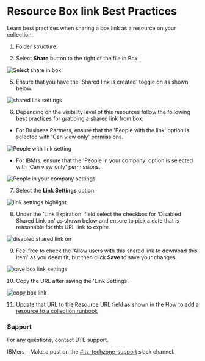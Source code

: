 # Resource Box link Best Practices

Learn best practices when sharing a box link as a resource on your collection.

1. Folder structure:






4. Select **Share** button to the right of the file in Box. 

![Select share in box](https://github.com/IBM/itz-support-public/blob/main/IBM-Technology-Zone/IBM-Technology-Zone-Runbooks/Images/Select%20share%20in%20box.png)

5. Ensure that you have the 'Shared link is created' toggle on as shown below.

![shared link settings](https://github.com/IBM/itz-support-public/blob/main/IBM-Technology-Zone/IBM-Technology-Zone-Runbooks/Images/shared%20link%20on%20toggle.png)

6. Depending on the visibility level of this resources follow the following best practices for grabbing a shared link from box:

* For Business Partners, ensure that the 'People with the link' option is selected with 'Can view only' permissions.

![People with link setting](https://github.com/IBM/itz-support-public/blob/main/IBM-Technology-Zone/IBM-Technology-Zone-Runbooks/Images/people%20with%20link%20setting.png)

* For IBMrs, ensure that the 'People in your company' option is selected with 'Can view only' permissions.

![People in your company settings](https://github.com/IBM/itz-support-public/blob/main/IBM-Technology-Zone/IBM-Technology-Zone-Runbooks/Images/people%20in%20your%20company%20setting.png)

7. Select the **Link Settings** option.

![link settings highlight](https://github.com/IBM/itz-support-public/blob/main/IBM-Technology-Zone/IBM-Technology-Zone-Runbooks/Images/link%20settings%20highlight.png)

8. Under the 'Link Expiration' field select the checkbox for 'Disabled Shared Link on' as shown below and ensure to pick a date that is reasonable for this URL link to expire. 

![disabled shared link on](https://github.com/IBM/itz-support-public/blob/main/IBM-Technology-Zone/IBM-Technology-Zone-Runbooks/Images/disabled%20shared%20link%20on%20.png)

9. Feel free to check the 'Allow users with this shared link to download this item' as you deem fit, but then click **Save** to save your changes.

![save box link settings](https://github.com/IBM/itz-support-public/blob/main/IBM-Technology-Zone/IBM-Technology-Zone-Runbooks/Images/save%20box%20link%20settings.png)

10. Copy the URL after saving the 'Link Settings'.

![copy box link](https://github.com/IBM/itz-support-public/blob/main/IBM-Technology-Zone/IBM-Technology-Zone-Runbooks/Images/copy%20box%20link.png)

11. Update that URL to the Resource URL field as shown in the [How to add a resource to a collection runbook](/IBM-Technology-Zone/IBM-Technology-Zone-Runbooks/add-a-resource.md)

### Support

For any questions, contact DTE support.

IBMers - Make a post on the [#itz-techzone-support](https://ibm-itz.slack.com/archives/C0124J683GW) slack channel.
